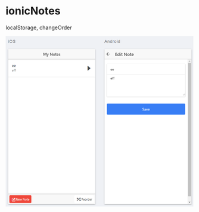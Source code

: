 # ionicNotes
localStorage, changeOrder

<img src='https://github.com/kosomi/ionicNotes/blob/master/Screenshot.png'>
